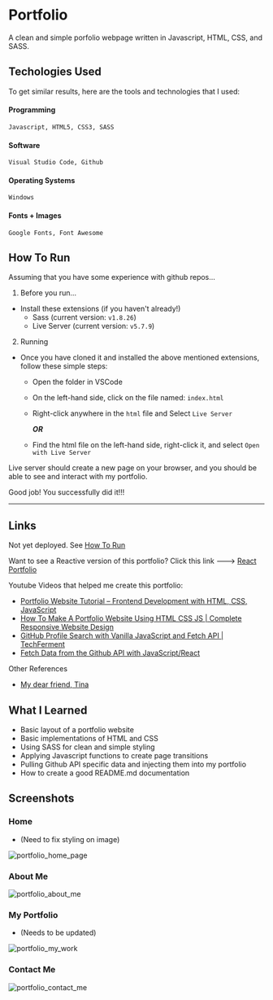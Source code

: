 # Portfolio
A clean and simple porfolio webpage written in Javascript, HTML, CSS, and SASS.

## Techologies Used
To get similar results, here are the tools and technologies that I used:
 
   #### Programming
    Javascript, HTML5, CSS3, SASS 

   #### Software
    Visual Studio Code, Github

   #### Operating Systems
    Windows

   #### Fonts + Images
    Google Fonts, Font Awesome

## How To Run
Assuming that you have some experience with github repos...

1. Before you run...
- Install these extensions (if you haven't already!)
    - Sass (current version: `v1.8.26`)
    - Live Server (current version: `v5.7.9`)
2. Running
- Once you have cloned it and installed the above mentioned extensions, follow these simple steps:
    - Open the folder in VSCode
    - On the left-hand side, click on the file named: `index.html`
    - Right-click anywhere in the `html` file and Select `Live Server` 
    
         ***OR***
    
    - Find the html file on the left-hand side, right-click it, and select `Open with Live Server`
 
Live server should create a new page on your browser, and you should be able to see and interact with my portfolio.
      
Good job! You successfully did it!!!

---
## Links
Not yet deployed. See [How To Run](#how-to-run)

Want to see a Reactive version of this portfolio? Click this link ---> [React Portfolio](https://github.com/jasih/react-portfolio)

Youtube Videos that helped me create this portfolio:
   - [Portfolio Website Tutorial – Frontend Development with HTML, CSS, JavaScript](https://www.youtube.com/watch?v=xV7S8BhIeBo)
   - [How To Make A Portfolio Website Using HTML CSS JS | Complete Responsive Website Design](https://www.youtube.com/watch?v=0YFrGy_mzjY)
   - [GitHub Profile Search with Vanilla JavaScript and Fetch API | TechFerment](https://www.youtube.com/watch?v=0Kfwbays58g)
   - [Fetch Data from the Github API with JavaScript/React](https://www.youtube.com/watch?v=aGiPMygfMM4)

Other References
   - [My dear friend, Tina](https://github.com/tmjohnson112341/FastTrack-Portfolio) 

## What I Learned
- Basic layout of a portfolio website
- Basic implementations of HTML and CSS
- Using SASS for clean and simple styling
- Applying Javascript functions to create page transitions
- Pulling Github API specific data and injecting them into my portfolio
- How to create a good README.md documentation

## Screenshots

### Home
- (Need to fix styling on image)

![portfolio_home_page](https://github.com/jasih/portfolio/assets/57278438/b9b3adc5-68dd-4caf-b747-d0af0178f2c5)

### About Me
![portfolio_about_me](https://github.com/jasih/portfolio/assets/57278438/9053f60d-11c0-45cf-9d35-c3ca5174844b)

### My Portfolio 
- (Needs to be updated)

![portfolio_my_work](https://github.com/jasih/portfolio/assets/57278438/be3caad1-300e-4f07-8c33-ced5758ae2dd)

### Contact Me
![portfolio_contact_me](https://github.com/jasih/portfolio/assets/57278438/67afa310-5961-479f-a9c4-b864db4f4639)

